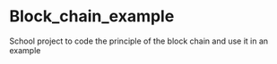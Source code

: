 # Block_chain_example
School project to code the principle of the block chain and use it in an example
